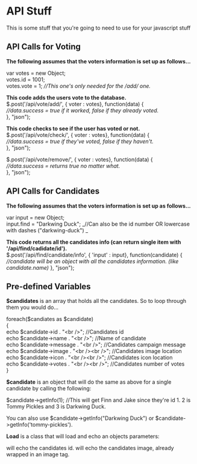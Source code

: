 # API Stuff #
  
This is some stuff that you're going to need to use for your javascript stuff


## API Calls for Voting ##
  
__The following assumes that the voters information is set up as follows...__  

var votes  = new Object;  
votes.id   = 1001;  
votes.vote = 1; _//This one's only needed for the /add/ one._  
  
  
__This code adds the users vote to the database.__  
$.post('/api/vote/add/', { voter : votes}, function(data) {  
	_//data.success = true if it worked, false if they already voted._  
}, "json");  
      
__This code checks to see if the user has voted or not.__  
$.post('/api/vote/check/', { voter : votes}, function(data) {  
	_//data.success = true if they've voted, false if they haven't._  
}, "json");  

$.post('/api/vote/remove/', { voter : votes}, function(data) {  
  _//data.success = returns true no matter what._  
}, "json");

## API Calls for Candidates ##

__The following assumes that the voters information is set up as follows...__  

var input  = new Object;  
input.find   = "Darkwing Duck"; _//Can also be the id number OR lowercase with dashes ("darkwing-duck") _
    
__This code returns all the candidates info (can return single item with '/api/find/cadidate/id').__  
$.post('/api/find/candidate/info', { 'input' : input}, function(candidate) {  
  _//candidate will be an object with all the candidates information. (like candidate.name)_ 
}, "json");


## Pre-defined Variables ##
  
__$candidates__ is an array that holds all the candidates. So to loop through them you would do...  
  
  foreach($candiates as $candidate)  
  {  
  	echo $candidate->id . "&lt;br /&gt;";                 //Candidates id  
  	echo $candidate->name . "&lt;br /&gt;";               //Name of candidate  
  	echo $candidate->message . "&lt;br /&gt;";            //Candidates campaign message  
    echo $candidate->image . "&lt;br /&gt;&lt;br /&gt;";  //Candidates image location  
    echo $candidate->icon . "&lt;br /&gt;&lt;br /&gt;";   //Candidates icon location  
  	echo $candidate->votes . "&lt;br /&gt;&lt;br /&gt;";  //Candidates number of votes  
  }  
   
__$candidate__ is an object that will do the same as above for a single candidate by calling the following:  
  
  $candidate->getInfo(1); //This will get Finn and Jake since they're id 1. 2 is Tommy Pickles and 3 is Darkwing Duck.

  You can also use $candidate->getInfo("Darkwing Duck") or $candidate->getInfo('tommy-pickles').

__Load__ is a class that will load and echo an objects parameters:
  
  <?php Load::id($candidate); ?> will echo the candidates id.
  <?php Load::image($candidate); ?> will echo the candidates image, already wrapped in an image tag.